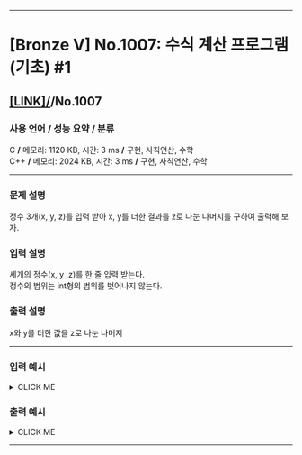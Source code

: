 <hr>

# [Bronze V] No.1007: 수식 계산 프로그램 (기초) #1 

## [[LINK]/](http://ascode.org/problem.php?id=1007)/No.1007 

### 사용 언어 / 성능 요약 / 분류 

C **/** 메모리: 1120 KB, 시간: 3 ms **/** 구현, 사칙연산, 수학 <br>
C++ **/** 메모리: 2024 KB, 시간: 3 ms **/** 구현, 사칙연산, 수학 <br>

<hr>

### 문제 설명 

정수 3개(x, y, z)를 입력 받아 x, y를 더한 결과를 z로 나눈 나머지를 구하여 출력해 보자. <br>

### 입력 설명 

세개의 정수(x, y ,z)를 한 줄 입력 받는다. <br>
정수의 범위는 int형의 범위를 벗어나지 않는다. <br>

### 출력 설명 

x와 y를 더한 값을 z로 나눈 나머지 <br>

<hr>

### 입력 예시

<details><summary>CLICK ME</summary>
<pre>
<strong>2 3 4</strong>
</pre>
</details>

### 출력 예시

<details><summary>CLICK ME</summary>
<pre>
<strong>1</strong>
</pre>
</details>

<hr>
